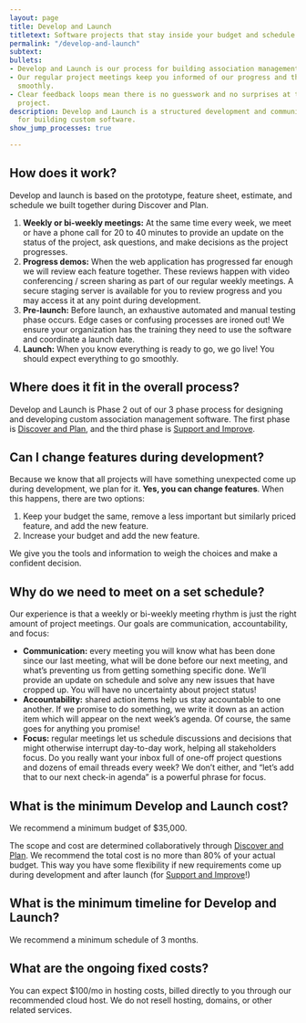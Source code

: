 ```yaml
---
layout: page
title: Develop and Launch
titletext: Software projects that stay inside your budget and schedule
permalink: "/develop-and-launch"
subtext: 
bullets:
- Develop and Launch is our process for building association management software.
- Our regular project meetings keep you informed of our progress and the project moving
  smoothly.
- Clear feedback loops mean there is no guesswork and no surprises at the end of a
  project.
description: Develop and Launch is a structured development and communication process
  for building custom software.
show_jump_processes: true

---
```

## How does it work?

Develop and launch is based on the prototype, feature sheet, estimate, and schedule we built together during Discover and Plan.

1. **Weekly or bi-weekly meetings:** At the same time every week, we meet or have a phone call for 20 to 40 minutes to provide an update on the status of the project, ask questions, and make decisions as the project progresses.
2. **Progress demos:** When the web application has progressed far enough we will review each feature together. These reviews happen with video conferencing / screen sharing as part of our regular weekly meetings. A secure staging server is available for you to review progress and you may access it at any point during development.
3. **Pre-launch:** Before launch, an exhaustive automated and manual testing phase occurs. Edge cases or confusing processes are ironed out! We ensure your organization has the training they need to use the software and coordinate a launch date.
4. **Launch:** When you know everything is ready to go, we go live! You should expect everything to go smoothly.

## Where does it fit in the overall process?

Develop and Launch is Phase 2 out of our 3 phase process for designing and developing custom association management software. The first phase is [Discover and Plan](/discover-and-plan), and the third phase is [Support and Improve](/support-and-improve).

## Can I change features during development?

Because we know that all projects will have something unexpected come up during development, we plan for it. **Yes, you can change features**. When this happens, there are two options:

1. Keep your budget the same, remove a less important but similarly priced feature, and add the new feature.
2. Increase your budget and add the new feature.

We give you the tools and information to weigh the choices and make a confident decision.

## Why do we need to meet on a set schedule?

Our experience is that a weekly or bi-weekly meeting rhythm is just the right amount of project meetings. Our goals are communication, accountability, and focus:

* **Communication:** every meeting you will know what has been done since our last meeting, what will be done before our next meeting, and what’s preventing us from getting something specific done. We’ll provide an update on schedule and solve any new issues that have cropped up. You will have no uncertainty about project status!
* **Accountability:** shared action items help us stay accountable to one another. If we promise to do something, we write it down as an action item which will appear on the next week’s agenda. Of course, the same goes for anything you promise!
* **Focus:** regular meetings let us schedule discussions and decisions that might otherwise interrupt day-to-day work, helping all stakeholders focus. Do you really want your inbox full of one-off project questions and dozens of email threads every week? We don’t either, and “let’s add that to our next check-in agenda” is a powerful phrase for focus.

## What is the minimum Develop and Launch cost?

We recommend a minimum budget of $35,000.

The scope and cost are determined collaboratively through [Discover and Plan](/discover-and-plan). We recommend the total cost is no more than 80% of your actual budget. This way you have some flexibility if new requirements come up during development and after launch (for [Support and Improve](/support-and-improve)!)

## What is the minimum timeline for Develop and Launch?

We recommend a minimum schedule of 3 months.

## What are the ongoing fixed costs?

You can expect $100/mo in hosting costs, billed directly to you through our recommended cloud host. We do not resell hosting, domains, or other related services.
